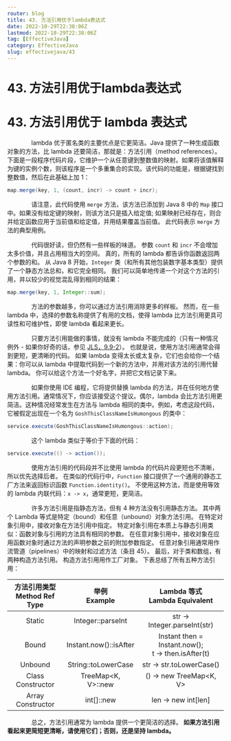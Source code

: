 ```yaml
---
router: blog
title: 43. 方法引用优于lambda表达式
date: 2022-10-29T22:38:06Z
lastmod: 2022-10-29T22:38:06Z
tag: [EffectiveJava]
category: EffectiveJava
slug: effectivejava/43
---
```


# 43. 方法引用优于lambda表达式

# 43. 方法引用优于 lambda 表达式

　　　　lambda 优于匿名类的主要优点是它更简洁。Java 提供了一种生成函数对象的方法，比 lambda 还要简洁，那就是：方法引用（method references）。下面是一段程序代码片段，它维护一个从任意键到整数值的映射。如果将该值解释为键的实例个数，则该程序是一个多重集合的实现。该代码的功能是，根据键找到整数值，然后在此基础上加 1：

```java
map.merge(key, 1, (count, incr) -> count + incr);
```

　　　　请注意，此代码使用 `merge` 方法，该方法已添加到 Java 8 中的 `Map` 接口中。如果没有给定键的映射，则该方法只是插入给定值; 如果映射已经存在，则合并给定函数应用于当前值和给定值，并用结果覆盖当前值。 此代码表示 `merge` 方法的典型用例。

　　　　代码很好读，但仍然有一些样板的味道。 参数 `count` 和 `incr` 不会增加太多价值，并且占用相当大的空间。 真的，所有的 lambda 都告诉你函数返回两个参数的和。 从 Java 8 开始，`Integer` 类（和所有其他包装数字基本类型）提供了一个静态方法总和，和它完全相同。 我们可以简单地传递一个对这个方法的引用，并以较少的视觉混乱得到相同的结果：

```java
map.merge(key, 1, Integer::sum);
```

　　　　方法的参数越多，你可以通过方法引用消除更多的样板。 然而，在一些 lambda 中，选择的参数名称提供了有用的文档，使得 lambda 比方法引用更具可读性和可维护性，即使 lambda 看起来更长。

　　　　只要方法引用能做的事情，就没有 lambda 不能完成的（只有一种情况例外 - 如果你好奇的话，参见 [JLS，9.9-2](https://docs.oracle.com/javase/specs/jls/se12/html/jls-9.html#jls-9.9)）。 也就是说，使用方法引用通常会得到更短，更清晰的代码。 如果 lambda 变得太长或太复杂，它们也会给你一个结果：你可以从 lambda 中提取代码到一个新的方法中，并用对该方法的引用代替 lambda。 你可以给这个方法一个好名字，并把它文档记录下来。

　　　　如果你使用 IDE 编程，它将提供替换 lambda 的方法，并在任何地方使用方法引用。通常情况下，你应该接受这个提议。偶尔，lambda 会比方法引用更简洁。这种情况经常发生在方法与 lambda 相同的类中。例如，考虑这段代码，它被假定出现在一个名为 `GoshThisClassNameIsHumongous` 的类中：

```java
service.execute(GoshThisClassNameIsHumongous::action);
```

　　　　这个 lambda 类似于等价于下面的代码：

```java
service.execute(() -> action());
```

　　　　使用方法引用的代码段并不比使用 lambda 的代码片段更短也不清晰，所以优先选择后者。 在类似的代码行中，`Function` 接口提供了一个通用的静态工厂方法来返回标识函数 `Function.identity()`。 不使用这种方法，而是使用等效的 lambda 内联代码：`x -> x`，通常更短，更简洁。

　　　　许多方法引用是指静态方法，但有 4 种方法没有引用静态方法。 其中两个 Lambda 等式是特定（bound）和任意（unbound）对象方法引用。 在特定对象引用中，接收对象在方法引用中指定。 特定对象引用在本质上与静态引用类似：函数对象与引用的方法具有相同的参数。 在任意对象引用中，接收对象在应用函数对象时通过方法的声明参数之前的附加参数指定。 任意对象引用通常用作流管道（pipelines）中的映射和过滤方法（条目 45）。 最后，对于类和数组，有两种构造方法引用。 构造方法引用用作工厂对象。 下表总结了所有五种方法引用：

|方法引用类型<br>Method Ref Type|举例<br>Example|Lambda 等式<br>Lambda Equivalent|
| :-----------------------------: | :--------------------: | :-----------------------------------------------------: |
|Static|Integer::parseInt|str -> Integer.parseInt(str)|
|Bound|Instant.now()::isAfter|Instant then = Instant.now(); <br> t -> then.isAfter(t)|
|Unbound|String::toLowerCase|str -> str.toLowerCase()|
|Class Constructor|TreeMap<K, V>::new|() -> new TreeMap<K, V>|
|Array Constructor|int[]::new|len -> new int[len]|

　　　　总之，方法引用通常为 lambda 提供一个更简洁的选择。 **如果方法引用看起来更简短更清晰，请使用它们；否则，还是坚持 lambda。**
